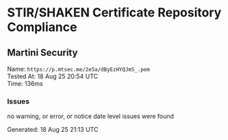 # STIR/SHAKEN Certificate Repository Compliance

## Martini Security

Name: `https://p.mtsec.me/2e5a/dByEzHYQJmS_.pem`\
Tested At: 18 Aug 25 20:54 UTC\
Time: 136ms

### Issues

no warning, or error, or notice date level issues were found

Generated: 18 Aug 25 21:13 UTC
